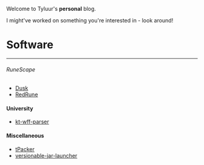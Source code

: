 Welcome to Tyluur's **personal** blog. 

I might've worked on something you're interested in - look around!

# Software

---

###### RuneScape

- [Dusk](https://github.com/dusk-rs)
- [RedRune](https://github.com/Tyluur/RedRune-667)

#### University

- [kt-wff-parser](https://github.com/Tyluur/kt-wff-parser)

#### Miscellaneous

- [tPacker](https://github.com/Tyluur/tPacker)
- [versionable-jar-launcher](https://github.com/Tyluur/versionable-jar-launcher)